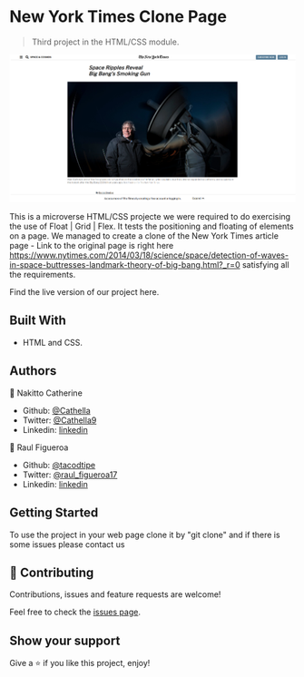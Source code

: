 # New York Times Clone Page

> Third project in the HTML/CSS module.

![screenshot](./app_screenshot.png)

This is a microverse HTML/CSS projecte we were required to do exercising the use of Float | Grid | Flex. It tests the positioning and floating of elements on a page. We managed to create a clone of the New York Times article page - Link to the original page is right here https://www.nytimes.com/2014/03/18/science/space/detection-of-waves-in-space-buttresses-landmark-theory-of-big-bang.html?_r=0 satisfying all the requirements.

Find the live version of our project here.

## Built With

- HTML and CSS.

## Authors

👤 Nakitto Catherine

- Github: [@Cathella](https://github.com/Cathella)
- Twitter: [@Cathella9](https://twitter.com/cathella9)
- Linkedin: [linkedin](https://www.linkedin.com/in/catherine-nakitto-51ba2a40/)

👤 Raul Figueroa

- Github: [@tacodtipe](https://github.com/tacodtripe)
- Twitter: [@raul_figueroa17](https://twitter.com/raul_figueroa17)
- Linkedin: [linkedin](https://www.linkedin.com/in/luis-raul-figueroa-soto-63411118a/)

## Getting Started

To use the project in your web page clone it by "git clone" and if there is some issues please contact us

## 🤝 Contributing

Contributions, issues and feature requests are welcome!

Feel free to check the [issues page](issues/).

## Show your support

Give a ⭐️ if you like this project, enjoy!
